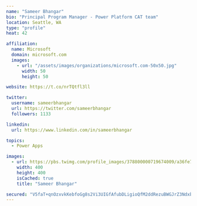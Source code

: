 ```yaml
---
name: "Sameer Bhangar"
bio: "Principal Program Manager - Power Platform CAT team"
location: Seattle, WA
type: "profile"
heat: 42

affiliation:
  name: Microsoft
  domain: microsoft.com
  images:
    - url: "/assets/images/organizations/microsoft.com-50x50.jpg"
      width: 50
      height: 50

website: https://t.co/nrTQtfl3ll

twitter:
  username: sameerbhangar
  url: https://twitter.com/sameerbhangar
  followers: 1133

linkedin:
  url: https://www.linkedin.com/in/sameerbhangar

topics:
  - Power Apps

images:
  - url: https://pbs.twimg.com/profile_images/378800000719674009/a36fe7ddfab1778b76e5793772e43798_400x400.jpeg
    width: 400
    height: 400
    isCached: true
    title: "Sameer Bhangar"

secured: "V5faT+qnOzxvkKebfoGg8s2Vi3UIGfAfubDLigioQfM2ddRezuBWGJrZ3Ndxb1ymhl1HdWo0yu0TUI/D4yixK5Fpdhgku6nvD3U84cIdp/WNn1W6P9fQfX/EPeUkNMNO/zts4rti0xrJg5mIYVfc5s5JP/KDAnXghcgSJgAsnp37hVA+AlyPBkiXswHmjX7rIrVFkEK+Mhpz3PFbbHq9lJRWosN1VP3La72cqOI+iO93aS7l+Q7Nf8O7Emwj9ePPARgAk8aauNlFlG2PEEHS2I0Fd/dW6zn6BgJQyT/Nusj+oMlgeTEGwrAn+RWgDGxijnLXMOb2bBfzXUbF6yQbcl2VWCWHmLG5+TUYfOTXQHp9lguQ9FSTCnRdzIybtb9N9b/SgPq72zD2XK6rlo+KMoaSQ5EyMfwo0KXeOtgxHKM=;3ccvlACD6yzh3L9tuTnxAA=="
---
```


